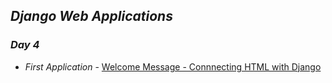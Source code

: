 ## *Django Web Applications*

### *Day 4*
* *First Application* - [Welcome Message - Connnecting HTML with Django](https://github.com/darsigangothri06/Django-Framework/tree/firstApp/FirstPro)
